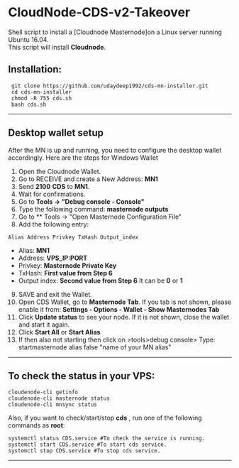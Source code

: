 # CloudNode-CDS-v2-Takeover
Shell script to install a [Cloudnode Masternode]on a Linux server running Ubuntu 16.04.  
This script will install **Cloudnode**.

## Installation:
```
 git clone https://github.com/udaydeep1992/cds-mn-installer.git
 cd cds-mn-installer
 chmod -R 755 cds.sh
 bash cds.sh
```
***

## Desktop wallet setup

After the MN is up and running, you need to configure the desktop wallet accordingly. Here are the steps for Windows Wallet
1. Open the Cloudnode Wallet.
2. Go to RECEIVE and create a New Address: **MN1**
3. Send **2100** **CDS** to **MN1**.
4. Wait for confirmations.
5. Go to **Tools -> "Debug console - Console"**
6. Type the following command: **masternode outputs**
7. Go to  ** Tools -> "Open Masternode Configuration File"
8. Add the following entry:
```
Alias Address Privkey TxHash Output_index
```
* Alias: **MN1**
* Address: **VPS_IP:PORT**
* Privkey: **Masternode Private Key**
* TxHash: **First value from Step 6** 
* Output index:  **Second value from Step 6** It can be **0** or **1**
9. SAVE and exit the Wallet.
10. Open CDS Wallet, go to **Masternode Tab**. If you tab is not shown, please enable it from: **Settings - Options - Wallet - Show Masternodes Tab**
11. Click **Update status** to see your node. If it is not shown, close the wallet and start it again.
10. Click **Start All** or **Start Alias**
11. If then also not starting then click on >tools>debug console> Type: startmasternode alias false "name of your MN alias"

***

## To check the status in your VPS:
```
cloudenode-cli getinfo
cloudenode-cli masternode status
cloudenode-cli mnsync status
```
Also, if you want to check/start/stop **cds** , run one of the following commands as **root**:
```
systemctl status CDS.service #To check the service is running.
systemctl start CDS.service #To start cds service.
systemctl stop CDS.service #To stop cds service.

```
***

